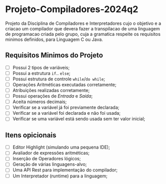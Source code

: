 # Projeto-Compiladores-2024q2

Projeto da Disciplina de Compiladores e Interpretadores cujo o objetivo e a criacao um compilador que devera fazer a transpilacao de uma linguagem de programacao criada pelo grupo, cuja a gramatica respeite os requisitos minimos definidos, para Linguagem C ou Java.

## Requisitos Minimos do Projeto

- [ ] Possui 2 tipos de variáveis;
- [ ] Possui a estrutura `if`.. `else`;
- [ ] Possui estrutura de controle `while`/`do while`;
- [ ] Operações Aritméticas executadas corretamente;
- [ ] Atribuições realizadas corretamente;
- [ ] Possui operações de _Entrada_ e _Saída_;
- [ ] Aceita números decimais;
- [ ] Verificar se a variável já foi previamente declarada;
- [ ] Verificar se a variável foi declarada e não foi usada;
- [ ] Verificar se uma variável está sendo usada sem ter valor inicial;

## Itens opicionais

- [ ] Editor Highlight (simulando uma pequena IDE);
- [ ] Avaliador de expressões aritméticas;
- [ ] Inserção de Operadores lógicos;
- [ ] Geração de várias linguagens-alvo;
- [ ] Uma API Rest para implementação do compilador;
- [ ] Um Interpretador (runtime) para a linguagem;
